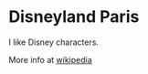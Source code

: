 # Disneyland Paris

I like Disney characters.

More info at [wikipedia](https://en.wikipedia.org/wiki/Disneyland_Paris)